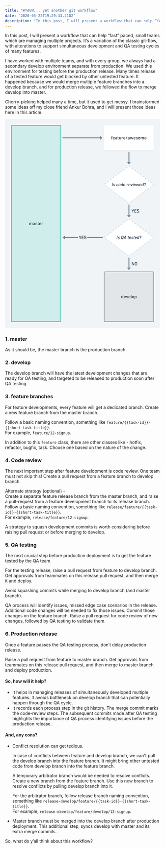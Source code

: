 ```yaml
---
title: "#YAGW... yet another git workflow"
date: "2020-05-22T19:29:33.218Z"
description: "In this post, I will present a workflow that can help “fast” paced, small teams which are managing multiple projects. It’s a variation of the classic git-flow, with alterations to support simultaneous development and QA testing cycles of many features."
---
```


In this post, I will present a workflow that can help “fast” paced, small teams which are managing multiple projects. It’s a variation of the classic git-flow, with alterations to support simultaneous development and QA testing cycles of many features.

I have worked with multiple teams, and with every group, we always had a secondary develop environment separate from production. We used this environment for testing before the production release. Many times release of a tested feature would get blocked by other untested feature. It happened because we would merge multiple feature branches into a develop branch, and for production release, we followed the flow to merge develop into master.

Cherry-picking helped many a time, but it used to get messy. I brainstormed some ideas off my close friend Ankur Bohra, and I will present those ideas here in this article.

![YAGW](./yagw.png "#yagw... yet another git workflow")

### 1. master

As it should be, the master branch is the production branch.

### 2. develop

The develop branch will have the latest development changes that are ready for QA testing, and targeted to be released to production soon after QA testing.

### 3. feature branches

For feature developments, every feature will get a dedicated branch. Create a new feature branch from the master branch.

Follow a basic naming convention, something like `feature/{{task-id}}-{{short-task-title}}`.\
For example, `feature/12-signup`.

In addition to this `feature` class, there are other classes like - hotfix, refactor, bugfix, task. Choose one based on the nature of the change.

### 4. Code review

The next important step after feature development is code review. One team must not skip this!
Create a pull request from a feature branch to develop branch.

Alternate strategy (optional) -\
Create a separate feature release branch from the master branch, and raise a pull-request from a feature development branch to its release branch.\
Follow a basic naming convention, something like `release/feature/{{task-id}}-{{short-task-title}}`.\
For example, `release/feature/12-signup`.

A strategy to squash development commits is worth considering before raising pull request or before merging to develop.

### 5. QA testing

The next crucial step before production deployment is to get the feature tested by the QA team.

For the testing release, raise a pull request from feature to develop branch. Get approvals from teammates on this release pull request, and then merge it and deploy.

Avoid squashing commits while merging to develop branch (and master branch).

QA process will identify issues, missed edge case scenarios in the release. Additional code changes will be needed to fix those issues. Commit those changes on the feature branch. Raise a pull request for code review of new changes, followed by QA testing to validate them.

### 6. Production release

Once a feature passes the QA testing process, don’t delay production release.

Raise a pull request from feature to master branch. Get approvals from teammates on this release pull request, and then merge to master branch and deploy production.

#### So, how will it help?

- It helps in managing releases of simultaneously developed multiple features. It avoids bottleneck on develop branch that can potentially happen through the QA cycle.
- It records each process step in the git history. The merge commit marks the code-review steps. The subsequent commits made after QA testing highlights the importance of QA process identifying issues before the production release.

#### And, any cons?

- Conflict resolution can get tedious.

  In case of conflicts between feature and develop branch, we can't pull the develop branch into the feature branch. It might bring other untested code from develop branch into the feature branch.

  A temporary arbitrator branch would be needed to resolve conflicts. Create a new branch from the feature branch. Use this new branch to resolve conflicts by pulling develop branch into it.

  For the arbitrator branch, follow release branch naming convention, something like `release-develop/feature/{{task-id}}-{{short-task-title}}`.\
  For example, `release-develop/feature/develop/12-signup`.

- Master branch must be merged into the develop branch after production deployment. This additional step, syncs develop with master and its extra merge commits.

So, what do y’all think about this workflow?
